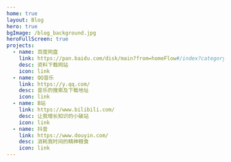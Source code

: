 ```yaml
---
home: true
layout: Blog
hero: true
bgImage: /blog_background.jpg
heroFullScreen: true
projects:
  - name: 百度网盘
    link: https://pan.baidu.com/disk/main?from=homeFlow#/index?category=all
    desc: 资料下载网站
    icon: link
  - name: QQ音乐
    link: https://y.qq.com/	
    desc: 音乐的搜索及下载地址
    icon: link
  - name: B站
    link: https://www.bilibili.com/	
    desc: 让我增长知识的小破站
    icon: link
  - name: 抖音
    link: https://www.douyin.com/
    desc: 消耗我时间的精神粮食
    icon: link
---
```




